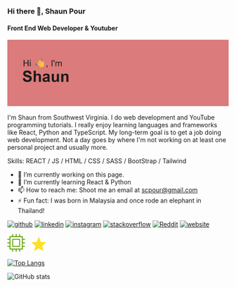 ### Hi there 👋, Shaun Pour
#### Front End Web Developer & Youtuber
![Front End Web Developer & Youtuber](https://github.com/ShaunPour/ShaunPour/blob/main/header.png)

I'm Shaun from Southwest Virginia. I do web development and YouTube programming tutorials. I really enjoy learning languages and frameworks like React, Python and TypeScript. My long-term goal is to get a job doing web development. Not a day goes by where I'm not working on at least one personal project and usually more.

Skills: REACT / JS / HTML / CSS / SASS / BootStrap / Tailwind

- 🔭 I’m currently working on this page. 
- 🌱 I’m currently learning React & Python 
- 📫 How to reach me: Shoot me an email at scpour@gmail.com 
- ⚡ Fun fact: I was born in Malaysia and once rode an elephant in Thailand! 


[<img src='https://cdn.jsdelivr.net/npm/simple-icons@3.0.1/icons/github.svg' alt='github' height='40'>](https://github.com/ShaunPour)  [<img src='https://cdn.jsdelivr.net/npm/simple-icons@3.0.1/icons/linkedin.svg' alt='linkedin' height='40'>](https://www.linkedin.com/in/shaun-pour/)  [<img src='https://cdn.jsdelivr.net/npm/simple-icons@3.0.1/icons/instagram.svg' alt='instagram' height='40'>](https://www.instagram.com/thewebdeveloperguy92/)  [<img src='https://cdn.jsdelivr.net/npm/simple-icons@3.0.1/icons/stackoverflow.svg' alt='stackoverflow' height='40'>](https://stackoverflow.com/users/scpour)  [<img src='https://cdn.jsdelivr.net/npm/simple-icons@3.0.1/icons/reddit.svg' alt='Reddit' height='40'>](https://www.reddit.com/user/PhoenixGaming92)  [<img src='https://cdn.jsdelivr.net/npm/simple-icons@3.0.1/icons/icloud.svg' alt='website' height='40'>](https://scpour-portfolio.vercel.app/)  

<a href='https://docs.github.com/en/developers'><img src='https://raw.githubusercontent.com/acervenky/animated-github-badges/master/assets/devbadge.gif' width='40' height='40'></a> <a href='https://stars.github.com/'><img src='https://raw.githubusercontent.com/acervenky/animated-github-badges/master/assets/starbadge.gif' width='35' height='35'></a> 

[![Top Langs](https://github-readme-stats.vercel.app/api/top-langs/?username=ShaunPour)](https://github.com/anuraghazra/github-readme-stats)

![GitHub stats](https://github-readme-stats.vercel.app/api?username=ShaunPour&show_icons=true&count_private=true)  

